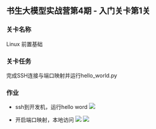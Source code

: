 ## 书生大模型实战营第4期 - 入门关卡第1关

### 关卡名称
Linux 前置基础

### 关卡任务
完成SSH连接与端口映射并运行hello_world.py

### 作业
* ssh到开发机，运行hello word
![](https://pic3.zhimg.com/80/v2-75509282638154843f771a8651d62e82_1440w.webp)

* 开启端口映射，本地访问
![](https://pica.zhimg.com/80/v2-aa6ba9dfe5c8a955570d92b7e8c6c01c_1440w.webp)
![](https://pic1.zhimg.com/80/v2-a69a0cf730590e547b49a46d95d2d9a2_1440w.webp)
